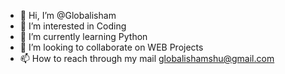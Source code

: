 - 👋 Hi, I’m @Globalisham
- 👀 I’m interested in Coding
- 🌱 I’m currently learning Python
- 💞️ I’m looking to collaborate on WEB Projects
- 📫 How to reach through my mail globalishamshu@gmail.com
<!---
Globalisham/Globalisham is a ✨ special ✨ repository because its `README.md` (this file) appears on your GitHub profile.
You can click the Preview link to take a look at your changes.
--->

